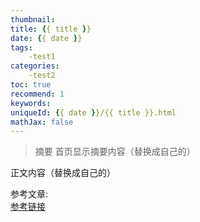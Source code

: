 ```yaml
---
thumbnail:
title: {{ title }}
date: {{ date }}
tags:
    -test1
categories: 
    -test2
toc: true
recommend: 1
keywords:
uniqueId: {{ date }}/{{ title }}.html
mathJax: false
---
```

> 摘要
首页显示摘要内容（替换成自己的）
<!-- more -->
正文内容（替换成自己的）

参考文章:  
[参考链接]()
